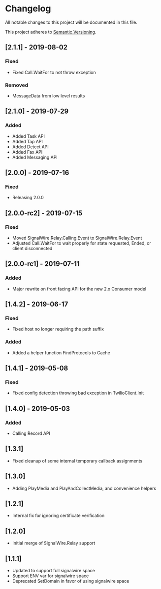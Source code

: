 # Changelog
All notable changes to this project will be documented in this file.

This project adheres to [Semantic Versioning](https://semver.org/spec/v2.0.0.html).

## [2.1.1] - 2019-08-02
### Fixed
- Fixed Call.WaitFor to not throw exception
### Removed
- MessageData from low level results

## [2.1.0] - 2019-07-29
### Added
- Added Task API
- Added Tap API
- Added Detect API
- Added Fax API
- Added Messaging API

## [2.0.0] - 2019-07-16
### Fixed
- Releasing 2.0.0

## [2.0.0-rc2] - 2019-07-15
### Fixed
- Moved SignalWire.Relay.Calling.Event to SignalWire.Relay.Event
- Adjusted Call.WaitFor to wait properly for state requested, Ended, or	client disconnected

## [2.0.0-rc1] - 2019-07-11
### Added
- Major rewrite on front facing API for the new 2.x Consumer model

## [1.4.2] - 2019-06-17
### Fixed
- Fixed host no longer requiring the path suffix
### Added
- Added a helper function FindProtocols to Cache

## [1.4.1] - 2019-05-08
### Fixed
- Fixed config detection throwing bad exception in TwilioClient.Init

## [1.4.0] - 2019-05-03
### Added
- Calling Record API

## [1.3.1]
- Fixed cleanup of some internal temporary callback assignments

## [1.3.0]
- Adding PlayMedia and PlayAndCollectMedia, and convenience helpers

## [1.2.1]
- Internal fix for ignoring certificate verification

## [1.2.0]
- Initial merge of SignalWire.Relay support

## [1.1.1]
- Updated to support full signalwire space
- Support ENV var for signalwire space
- Deprecated SetDomain in favor of using signalwire space

